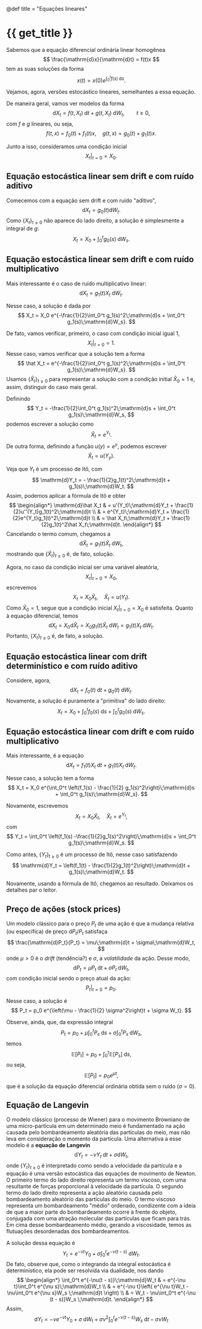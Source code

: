@def title = "Equações lineares"

# {{ get_title }}

Sabemos que a equação diferencial ordinária linear homogênea
$$
\frac{\mathrm{d}x}{\mathrm{d}t} = f(t)x
$$
tem as suas soluções da forma
$$
x(t) = x(0)e^{\int_0^t f(s)\;\mathrm{d}s}.
$$

Vejamos, agora, versões estocástico lineares, semelhantes a essa equação.

De maneira geral, vamos ver modelos da forma
$$
\mathrm{d}X_t = f(t, X_t)\;\mathrm{d}t + g(t, X_t)\;\mathrm{d}W_t, \qquad t \geq 0,
$$
com $f$ e $g$ lineares, ou seja,
$$
f(t, x) = f_0(t) + f_1(t)x, \quad g(t, x) = g_0(t) + g_1(t)x.
$$

Junto a isso, consideramos uma condição inicial
$$
\left.X_t\right|_{t = 0} = X_0.
$$

## Equação estocástica linear sem drift e com ruído aditivo

Comecemos com a equação sem drift e com ruído "aditivo",
$$
\mathrm{d}X_t = g_0(t) \mathrm{d}W_t.
$$
Como $\{X_t\}_{t\geq 0}$ não aparece do lado direito, a solução é simplesmente a integral de $g$:
$$
X_t = X_0 + \int_0^t g_0(s) \;\mathrm{d}W_s.
$$

## Equação estocástica linear sem drift e com ruído multiplicativo

Mais interessante é o caso de ruído multiplicativo linear:
$$
\mathrm{d}X_t = g_1(t) X_t \;\mathrm{d}W_t.
$$

Nesse caso, a solução é dada por
$$
X_t = X_0 e^{-\frac{1}{2}\int_0^t g_1(s)^2\;\mathrm{d}s + \int_0^t g_1(s)\;\mathrm{d}W_s}.
$$

De fato, vamos verificar, primeiro, o caso com condição inicial igual $1$,
$$
\left.X_t\right|_{t = 0} = 1.
$$
Nesse caso, vamos verificar que a solução tem a forma
$$
\hat X_t = e^{-\frac{1}{2}\int_0^t g_1(s)^2\;\mathrm{d}s + \int_0^t g_1(s)\;\mathrm{d}W_s}.
$$
Usamos $\{\hat X_t\}_{t \geq 0}$ para representar a solução com a condição initial $\hat X_0 = 1$ e, assim, distinguir do caso mais geral.

Definindo
$$
Y_t = -\frac{1}{2}\int_0^t g_1(s)^2\;\mathrm{d}s + \int_0^t g_1(s)\;\mathrm{d}W_s,
$$
podemos escrever a solução como
$$
\hat X_t = e^{Y_t}.
$$
De outra forma, definindo a função $u(y) = e^y$, podemos escrever
$$
\hat X_t = u(Y_y).
$$

Veja que $Y_t$ é um processo de Itô, com
$$
\mathrm{d}Y_t = - \frac{1}{2}g_1(t)^2\;\mathrm{d}t + g_1(s)\;\mathrm{d}W_t.
$$
Assim, podemos aplicar a fórmula de Itô e obter
$$
\begin{align*}
\mathrm{d}\hat X_t & = u'(Y_t)\;\mathrm{d}Y_t + \frac{1}{2}u''(Y_t)g_1(t)^2\;\mathrm{d}t \\
& = e^{Y_t}\;\mathrm{d}Y_t + \frac{1}{2}e^{Y_t}g_1(t)^2\;\mathrm{d}t \\
& = \hat X_t\;\mathrm{d}Y_t + \frac{1}{2}g_1(t)^2\hat X_t\;\mathrm{d}t.
\end{align*}
$$
Cancelando o termo comum, chegamos a
$$
\mathrm{d}\hat X_t = g_1(t)\hat X_t\;\mathrm{d}W_t,
$$
mostrando que $\{\hat X_t\}_{t \geq 0}$ é, de fato, solução.

Agora, no caso da condição inicial ser uma variável aleatória,
$$
\left. X_t \right|_{t = 0} = X_0,
$$
escrevemos
$$
X_t = X_0 \hat X_t, \quad \hat X_t = u(Y_t).
$$
Como $\hat X_0 = 1$, segue que a condição inicial $X_t|_{t = 0} = X_0$ é satisfeita. Quanto à equação diferencial, temos
$$
\mathrm{d}X_t = X_0 \mathrm{d}\hat X_t = X_0 g_1(t)\hat X_t\;\mathrm{d}W_t = g_1(t) X_t\;\mathrm{d}W_t.
$$
Portanto, $\{X_t\}_{t \geq 0}$ é, de fato, a solução.

## Equação estocástica linear com drift determinístico e com ruído aditivo

Considere, agora,
$$
\mathrm{d}X_t = f_0(t) \;\mathrm{d}t + g_0(t) \;\mathrm{d}W_t.
$$
Novamente, a solução é puramente a "primitiva" do lado direito:
$$
X_t = X_0 + \int_0^t f_0(s)\;\mathrm{d}s + \int_0^t g_0(s) \;\mathrm{d}W_s.
$$

## Equação estocástica linear com drift e com ruído multiplicativo

Mais interessante, é a equação
$$
\mathrm{d}X_t = f_1(t)X_t \;\mathrm{d}t + g_1(t) X_t\;\mathrm{d}W_t.
$$

Nesse caso, a solução tem a forma
$$
X_t = X_0 e^{\int_0^t \left(f_1(s) - \frac{1}{2} g_1(s)^2\right)\;\mathrm{d}s + \int_0^t g_1(s)\;\mathrm{d}W_s}.
$$

Novamente, escrevemos
$$
X_t = X_0 \hat X_t, \quad \hat X_t = e^{Y_t},
$$
com
$$
Y_t =  \int_0^t \left(f_1(s) -\frac{1}{2}g_1(s)^2\right)\;\mathrm{d}s + \int_0^t g_1(s)\;\mathrm{d}W_s.
$$

Como antes, $\{Y_t\}_{t \geq 0}$ é um processo de Itô, nesse caso satisfazendo
$$
\mathrm{d}Y_t = \left(f_1(t) - \frac{1}{2}g_1(t)^2\right)\;\mathrm{d}t + g_1(s)\;\mathrm{d}W_t.
$$

Novamente, usando a fórmula de Itô, chegamos ao resultado. Deixamos os detalhes par o leitor.

## Preço de ações (stock prices)

Um modelo clássico para o preço $P_t$ de uma ação é que a mudança relativa (ou específica) de preço $\mathrm{d}P_t / P_t$ satisfaça
$$
\frac{\mathrm{d}P_t}{P_t} = \mu\;\mathrm{d}t + \sigma\;\mathrm{d}W_t,
$$
onde $\mu > 0$ é o *drift* (tendência?) e $\sigma$, a *volatilidade* da ação. Desse modo,
$$
\mathrm{d}P_t = \mu P_t \;\mathrm{d}t + \sigma P_t\;\mathrm{d}W_t,
$$
com condição inicial sendo o preço atual da ação:
$$
\left.P_t\right|_{t = 0} = p_0.
$$

Nesse caso, a solução é
$$
P_t = p_0 e^{\left(\mu - \frac{1}{2} \sigma^2\right)t + \sigma W_t}.
$$

Observe, ainda, que, da expressão integral
$$
P_t = p_0 + \mu \int_0^t P_s \;\mathrm{d}s + \sigma \int_0^t P_s\;\mathrm{d}W_s,
$$
temos
$$
\mathbb{E}\left[P_t\right] = p_0 + \int_0^t \mathbb{E}[P_s]\;\mathrm{d}s,
$$
ou seja,
$$
\mathbb{E}\left[P_t\right] = p_0e^{\mu t},
$$
que é a solução da equação diferencial ordinária obtida sem o ruído ($\sigma = 0$).

## Equação de Langevin

O modelo clássico (processo de Wiener) para o movimento Browniano de uma micro-partícula em um determinado meio é fundamentado na ação causada pelo bombardeamento aleatória das partículas do meio, mas não leva em consideração o momento da partícula. Uma alternativa a esse modelo é a **equação de Langevin**
$$
\mathbb{d}Y_t = - \nu Y_t\;\mathrm{d}t + \sigma \mathrm{d}W_t,
$$
onde $\{Y_t\}_{t \geq 0}$ é interpretado como sendo a velocidade da partícula e a equação é uma versão estocástica das equações de movimento de Newton. O primeiro termo do lado direito representa um termo viscoso, com uma resultante de forças proporcional à velocidade da partícula. O segundo termo do lado direito representa a ação aleatório causada pelo bombardeamento aleatório das partículas do meio. O termo viscoso representa um bombardeamento "médio" ordenado, condizente com a ideia de que a maior parte do bombardeamento ocorre à frente do objeto, conjugada com uma atração molecular das partículas que ficam para trás. Em cima desse bombardeamento médio, gerando a viscosidade, temos as flutuações desordenadas dos bombardeamentos.

A solução dessa equação é
$$
Y_t = e^{-\nu t}Y_0 + \sigma \int_0^t e^{-\nu(t - s)}\;\mathrm{d}W_t.
$$
De fato, observe que, como o integrando da integral estocástica é determinístico, ela pode ser resolvida via dualidade, nos dando
$$
\begin{align*}
\int_0^t e^{-\nu(t - s)}\;\mathrm{d}W_t & = e^{-\nu t}\int_0^t e^{\nu s}\;\mathrm{d}W_t \\
& = e^{-\nu t}\left( e^{\nu t}W_t - \nu\int_0^t e^{\nu s}W_s \;\mathrm{d}t \right) \\
& = W_t - \nu\int_0^t e^{-\nu (t - s)}W_s \;\mathrm{d}t.
\end{align*}
$$
Assim,
$$
\mathrm{d}Y_t = -\nu e^{-\nu t}Y_0 + \sigma \;\mathrm{d}W_t + \sigma\nu^2\int_0^t e^{-\nu (t - s)}W_s \;\mathrm{d}t - \sigma \nu W_t
$$
